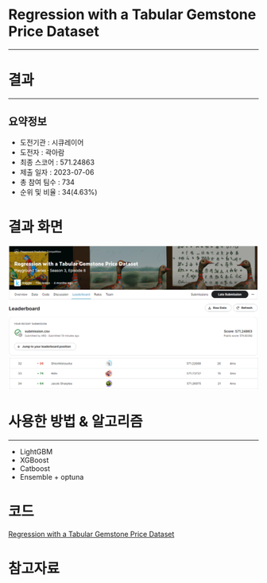 # Regression with a Tabular Gemstone Price Dataset
***
# 결과
***
## 요약정보
- 도전기관 : 시큐레이어
- 도전자 : 곽아람
- 최종 스코어 : 571.24863
- 제출 일자 : 2023-07-06
- 총 참여 팀수 : 734
- 순위 및 비율 : 34(4.63%)

# 결과 화면
<img src="https://github.com/Arammmmm/kaggle/blob/b6480428fbfe68d78660e5dc4c8cee472066c1cb/Regression%20with%20a%20Tabular%20Gemstone%20Price%20Dataset/img/score.png">
<img src="https://github.com/Arammmmm/kaggle/blob/b6480428fbfe68d78660e5dc4c8cee472066c1cb/Regression%20with%20a%20Tabular%20Gemstone%20Price%20Dataset/img/leaderboard.png">

# 사용한 방법 & 알고리즘
***
- LightGBM
- XGBoost
- Catboost
- Ensemble + optuna
# 코드
[Regression with a Tabular Gemstone Price Dataset](https://github.com/Arammmmm/kaggle/blob/b6480428fbfe68d78660e5dc4c8cee472066c1cb/Regression%20with%20a%20Tabular%20Gemstone%20Price%20Dataset/Regression%20with%20a%20Tabular%20Gemstone%20Price%20Dataset.ipynb)
# 참고자료
